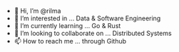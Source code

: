 - 👋 Hi, I’m @rilma
- 👀 I’m interested in ... Data & Software Engineering
- 🌱 I’m currently learning ... Go & Rust
- 💞️ I’m looking to collaborate on ... Distributed Systems
- 📫 How to reach me ... through Github

<!---
rilma/rilma is a ✨ special ✨ repository because its `README.md` (this file) appears on your GitHub profile.
You can click the Preview link to take a look at your changes.
--->
